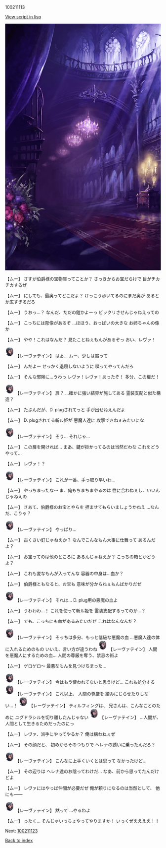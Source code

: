 100211113

[View script in lisp](../scripts/100211113.txt)

![300_devil_room.png](../images/backgrounds/300_devil_room.png)

【ムー】
さすが伯爵様の宝物庫ってことか？
さっきからお宝だらけで
目がチカチカするぜ

【ムー】
にしても、最奥ってどこだよ？
けっこう歩いてるのにまだ奥が
あるとか広すぎるだろ

【ムー】
うおっ…？
なんだ、ただの鎧かよーっ
ビックリさせんじゃねえっての

【ムー】
こっちには彫像があるぞ
…ほほう、おっぱいの大きな
お姉ちゃんの像か

【ムー】
やや！これはなんだ？
見たことねぇもんがあるぞっ
おい、レヴァ！

<img src="../images/units/3100211.png" alt="3100211.png" height="34"/>
【レーヴァテイン】
はぁ…
ムー、少しは黙って

【ムー】
んだよー
せっかく退屈しないように
喋ってやってんだろ

【ムー】
そんな邪険に…うわっ
レヴァ！レヴァ！あったぞ！
多分、この扉だ！

<img src="../images/units/3100211.png" alt="3100211.png" height="34"/>
【レーヴァテイン】
扉？
…確かに強い結界が施してある
霊装支配と似た構造？

【ムー】
たぶんだが、D. plugされてっと
手が出せねえんだよ

【ムー】
D. plugされてる斬ル姫が
悪魔人達に
攻撃できねぇみたいにな

<img src="../images/units/3100211.png" alt="3100211.png" height="34"/>
【レーヴァテイン】
そう…
それじゃ…

【ムー】
この扉を開ければ…
まあ、鍵が掛かってるのは当然だわな
これをどうやって…

【ムー】
レヴァ！？

<img src="../images/units/3100211.png" alt="3100211.png" height="34"/>
【レーヴァテイン】
これが一番、手っ取り早いわ…

【ムー】
やっちまったな～
ま、俺もちまちまやるのは
性に合わねぇし、いいんじゃねえの

【ムー】
さあて、伯爵様のお宝とやらを
拝ませてもらいましょうかねえ
…なんだ、こりゃ？

<img src="../images/units/3100211.png" alt="3100211.png" height="34"/>
【レーヴァテイン】
やっぱり…

【ムー】
古くさい釘じゃねえか？
なんでこんなもん大事に仕舞って
あるんだよ？

【ムー】
お宝ってのは他のところに
あるんじゃねえか？
こっちの箱とかどうよ？

【ムー】
これも変なもんが入ってんな
容器の中身は…血か？

【ムー】
伯爵様ともなると、お宝も
意味が分からねぇもんばかりだぜ

<img src="../images/units/3100211.png" alt="3100211.png" height="34"/>
【レーヴァテイン】
それは…
D. plug用の悪魔の血よ

【ムー】
うわわわ…！
これを使って斬ル姫を
霊装支配するってのか…？

【ムー】
でも、こっちにも血があるみたいだぜ
これはなんなんだ？

<img src="../images/units/3100211.png" alt="3100211.png" height="34"/>
【レーヴァテイン】
そっちは多分、もっと低級な悪魔の血
…悪魔人達の体に入れるためのもの
いいえ、言い方が違うわね

<img src="../images/units/3100211.png" alt="3100211.png" height="34"/>
【レーヴァテイン】
人間を悪魔人にするための血…
人間の尊厳を奪う、禁忌の術よ

【ムー】
ゲロゲロ～
最悪なもんを見つけちまった…

<img src="../images/units/3100211.png" alt="3100211.png" height="34"/>
【レーヴァテイン】
今はもう使われてないと思うけど…
これも処分する

<img src="../images/units/3100211.png" alt="3100211.png" height="34"/>
【レーヴァテイン】
これ以上、
人間の尊厳を
踏みにじらせたりしない…！

<img src="../images/units/3100211.png" alt="3100211.png" height="34"/>
【レーヴァテイン】
ティルフィングは、
兄さんは、こんなことのために
ユグドラシルを切り離したんじゃない

<img src="../images/units/3100211.png" alt="3100211.png" height="34"/>
【レーヴァテイン】
…人間が、
人間として生きるためだったのにっ

【ムー】
レヴァ、派手にやってやるか？
俺は構わねぇぜ

【ムー】
その顔だと、
初めからそのつもりで
ヘレナの誘いに乗ったんだろ？

<img src="../images/units/3100211.png" alt="3100211.png" height="34"/>
【レーヴァテイン】
こんなに上手くいくとは思って
なかったけど…

【ムー】
その辺りは
ヘレナ達のお陰ってわけだ…
なあ、前から思ってたんだけどよ

【ムー】
レヴァにはやっぱ仲間が必要だぜ
俺が頼りになるのは当然として、
他にも――

<img src="../images/units/3100211.png" alt="3100211.png" height="34"/>
【レーヴァテイン】
黙って
…やるわよ

【ムー】
ったく…
そんじゃいっちょやってやりますか！
いっくぜええええ！！


Next: [100211123](100211123.md)

[Back to index](index.md)
